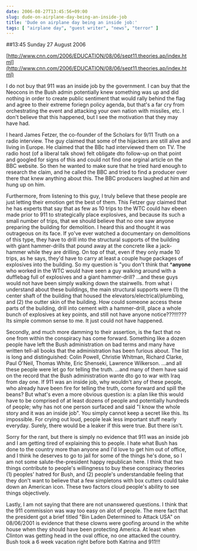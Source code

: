 ```yaml
---
date: 2006-08-27T13:45:56+09:00
slug: dude-on-airplane-day-being-an-inside-job
title: 'Dude on airplane day being an inside job:'
tags: [ "airplane day", "guest writer", "news", "terror" ]
---
```


##13:45 Sunday 27 August 2006







[http://www.cnn.com/2006/EDUCATION/08/06/sept11.theories.ap/index.html](http://www.cnn.com/2006/EDUCATION/08/06/sept11.theories.ap/index.html)





  























































































































I do not buy that 911 was an inside job by the government.  I can buy that the Neocons in the Bush admin potentially knew something was up and did nothing in order to create public sentiment that would rally behind the flag and agree to their extreme foriegn policy agenda, but that's a far cry from orchestrating the event and attacking your own nation with missiles, etc.  I don't believe that this happened, but I see the motivation that they may have had.







I heard James Fetzer, the co-founder of the Scholars for 9/11 Truth on a radio interview.  The guy claimed that some of the hijackers are still alive and living in Europe.  He claimed that the BBc had interviewed them on TV.  The radio host (of a liberal talk show) felt obligate dto follow-up on that point and googled for signs of this and could not find one orginal article on the BBC website.  So then he wanted to make sure that he tried hard enough to research the claim, and he called the BBC and tried to find a producer over there that knew anything about this.  The BBC producers laughed at him and hung up on him.







Furthermore, from listening to this guy, I truly believe that these people are just letting their emotion get the best of them.  This Fetzer guy claimed that he has experts that say that as few as 10 trips to the WTC could hav ebeen made prior to 911 to strategically place explosives, and because its such a small number of trips, that we should believe that no one saw anyone preparing the building for demolition.  I heard this and thought it was outrageous on its face.  If yo've ever watched a documentary on demolitions of this type, they have to drill into the structural supports of the building with giant hammer-drills that pound away at the concrete like a jack-hammer while they are drilling.  On top of that, even if they only made 10 trips, as he says, they'd have to carry at least a couple huge packages of explosives into the building.  So my question is "you don't think that ***anyone** who worked in the WTC would have seen a guy walking around with a dufflebag full of explosives and a giant hammer-drill?  ...and these guys would not have been simply walking down the stairwells.  from what i understand about these buildings, the main structural supports were (1) the center shaft of the building that housed the elevators/electrical/plumbing, and (2) the outter skin of the building.  How could someone access these parts of the building, drill into cement with a hammer-drill, place a whole bunch of explosives at key points, and still not have anyone notice???!!!???  Its simple common sense to me.  It just could not have happened.







Secondly, and much more damming to their assertion, is the fact that no one from within the conspiracy has come forward.  Something like a dozen people have left the Bush administration on bad terms and many have written tell-all books that the administration has been furious about.  The list is long and distinguished:  Colin Powell, Christie Whitman, Richard Clarke, Paul O'Neil, Thomas White, Eric Shenseki, Lawrence Wilkerson.  ...and all these people were let go for telling the truth.   ...and many of them have said on the record that the Bush administration wante dto go to war with Iraq from day one.  If 911 was an inside job, why wouldn't any of these people, who already have been fire for telling the truth, come forward and spill the beans?  But what's even a more obvious question is: a plan like this would have to be comprised of at least dozens of people and potentially hundreds of people; why has not one person surfaced and said "I know the whole story and it was an inside job".  You simply cannot keep a secret like this.  Its impossible.  For crying out loud, people leak less important stuff nearly everyday.  Surely, there would be a leaker if this were true.  But there isn't.







Sorry for the rant, but there is simply no evidence that 911 was an inside job and I am getting tired of explaining this to people.  I hate what Bush has done to the country more than anyone and I'd love to get him out of office, and I think he deserves to go to jail for some of the things he's done, so I am not some salute-the-president happy republican here.  I think that two things contribute to people's willingness to buy these conspiracy theories (1) peoples' hatred for Bush, and (2) people's understandable feeling that they don't want to believe that a few simpletons with box cutters could take down an American icon.  These two factors cloud people's ability to see things objectively.







Lastly, I am not saying that there are not unanswered questions.  I think that the 911 commission was way too easy on alot of people.  The mere fact that the president got a brief titled "Bin Laden Determined to Attack USA" on 08/06/2001 is evidence that these clowns were goofing around in the white house when they should have been protecting America.  At least when Clinton was getting head in the oval office, no one attacked the country.  Bush took a 6 week vacation right before both Katrina and 911!!!




